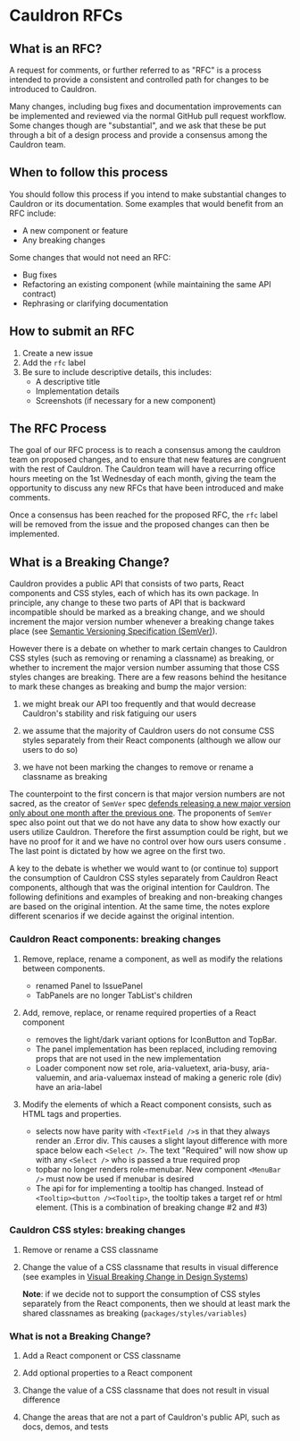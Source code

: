# Cauldron RFCs

## What is an RFC?

A request for comments, or further referred to as "RFC" is a process intended to provide a consistent and controlled path for changes to be introduced to Cauldron.

Many changes, including bug fixes and documentation improvements can be implemented and reviewed via the normal GitHub pull request workflow. Some changes though are "substantial", and we ask that these be put through a bit of a design process and provide a consensus among the Cauldron team.

## When to follow this process

You should follow this process if you intend to make substantial changes to Cauldron or its documentation. Some examples that would benefit from an RFC include:

- A new component or feature
- Any breaking changes

Some changes that would not need an RFC:

- Bug fixes
- Refactoring an existing component (while maintaining the same API contract)
- Rephrasing or clarifying documentation

## How to submit an RFC

1. Create a new issue
1. Add the `rfc` label
1. Be sure to include descriptive details, this includes:
   - A descriptive title
   - Implementation details
   - Screenshots (if necessary for a new component)

## The RFC Process

The goal of our RFC process is to reach a consensus among the cauldron team on proposed changes, and to ensure that new features are congruent with the rest of Cauldron. The Cauldron team will have a recurring office hours meeting on the 1st Wednesday of each month, giving the team the opportunity to discuss any new RFCs that have been introduced and make comments.

Once a consensus has been reached for the proposed RFC, the `rfc` label will be removed from the issue and the proposed changes can then be implemented.

## What is a Breaking Change?

Cauldron provides a public API that consists of two parts, React components and CSS styles, each of which has its own package. In principle, any change to these two parts of API that is backward incompatible should be marked as a breaking change, and we should increment the major version number whenever a breaking change takes place (see [Semantic Versioning Specification (SemVer)](https://semver.org/)).

However there is a debate on whether to mark certain changes to Cauldron CSS styles (such as removing or renaming a classname) as breaking, or whether to increment the major version number assuming that those CSS styles changes are breaking. There are a few reasons behind the hesitance to mark these changes as breaking and bump the major version:

1. we might break our API too frequently and that would decrease Cauldron's stability and risk fatiguing our users

2. we assume that the majority of Cauldron users do not consume CSS styles separately from their React components (although we allow our users to do so)

3. we have not been marking the changes to remove or rename a classname as breaking

The counterpoint to the first concern is that major version numbers are not sacred, as the creator of `SemVer` spec [defends releasing a new major version only about one month after the previous one](https://tom.preston-werner.com/2022/05/23/major-version-numbers-are-not-sacred.html). The proponents of `SemVer` spec also point out that we do not have any data to show how exactly our users utilize Cauldron. Therefore the first assumption could be right, but we have no proof for it and we have no control over how ours users consume . The last point is dictated by how we agree on the first two.

A key to the debate is whether we would want to (or continue to) support the consumption of Cauldron CSS styles separately from Cauldron React components, although that was the original intention for Cauldron. The following definitions and examples of breaking and non-breaking changes are based on the original intention. At the same time, the notes explore different scenarios if we decide against the original intention.

### Cauldron React components: breaking changes

1. Remove, replace, rename a component, as well as modify the relations between components.

   - renamed Panel to IssuePanel
   - TabPanels are no longer TabList's children

2. Add, remove, replace, or rename required properties of a React component

   - removes the light/dark variant options for IconButton and TopBar.
   - The panel implementation has been replaced, including removing props that are not used in the new implementation
   - Loader component now set role, aria-valuetext, aria-busy, aria-valuemin, and aria-valuemax instead of making a generic role (div) have an aria-label

3. Modify the elements of which a React component consists, such as HTML tags and properties.
   - selects now have parity with `<TextField />`s in that they always render an .Error div. This causes a slight layout difference with more space below each `<Select />`. The text "Required" will now show up with any `<Select />` who is passed a true required prop
   - topbar no longer renders role=menubar. New component `<MenuBar />` must now be used if menubar is desired
   - The api for for implementing a tooltip has changed. Instead of `<Tooltip><button /><Tooltip>`, the tooltip takes a target ref or html element. (This is a combination of breaking change #2 and #3)

### Cauldron CSS styles: breaking changes

1. Remove or rename a CSS classname

2. Change the value of a CSS classname that results in visual difference (see examples in [Visual Breaking Change in Design Systems](https://medium.com/eightshapes-llc/visual-breaking-change-in-design-systems-1e9109fac9c4))

   **Note**: if we decide not to support the consumption of CSS styles separately from the React components, then we should at least mark the shared classnames as breaking (`packages/styles/variables`)

### What is not a Breaking Change?

1. Add a React component or CSS classname

2. Add optional properties to a React component

3. Change the value of a CSS classname that does not result in visual difference

4. Change the areas that are not a part of Cauldron's public API, such as docs, demos, and tests
